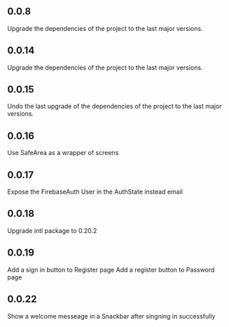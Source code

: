 ## 0.0.8

Upgrade the dependencies of the project to the last major versions.

## 0.0.14

Upgrade the dependencies of the project to the last major versions.

## 0.0.15

Undo the last upgrade of the dependencies of the project to the last major versions.

## 0.0.16

Use SafeArea as a wrapper of screens

## 0.0.17

Expose the FirebaseAuth User in the AuthState instead email

## 0.0.18
Upgrade intl package to 0.20.2

## 0.0.19
Add a sign in button to Register page
Add a register button to Password page

## 0.0.22
Show a welcome messeage in a Snackbar after singning in successfully